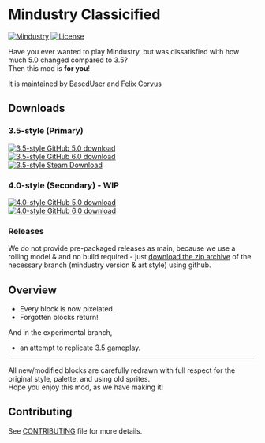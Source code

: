 # Mindustry Classicified
[![Mindustry](https://img.shields.io/badge/Mindustry-5.0%20%7C%206.0-ffd37f)](https://github.com/Anuken/Mindustry/releases)
[![License](https://img.shields.io/github/license/BasedUser/MindustryClassicified)](LICENSE.md)

Have you ever wanted to play Mindustry, but was dissatisfied with how much 5.0 changed compared to 3.5?  
Then this mod is **for you**!

It is maintained by [BasedUser](https://github.com/BasedUser) and [Felix Corvus](https://github.com/Remint32)

## Downloads
### 3.5-style (Primary)
[![3.5-style GitHub 5.0 download](https://img.shields.io/badge/Mindustry%20v5.0%20DOWNLOAD-branch%3Amaster-green?style=flat&logo=github)](https://github.com/BasedUser/MindustryClassicified/archive/master.zip)  
[![3.5-style GitHub 6.0 download](https://img.shields.io/badge/Mindustry%20v6.0%20DOWNLOAD-branch%3A6.0-green?style=flat&logo=github)](https://github.com/BasedUser/MindustryClassicified/archive/6.0.zip)  
[![3.5-style Steam Download](https://img.shields.io/steam/downloads/2165646242?label=Download%20from%20Steam&logo=steam)](https://steamcommunity.com/sharedfiles/filedetails/?id=2165646242)

### 4.0-style (Secondary) - WIP
[![4.0-style GitHub 5.0 download](https://img.shields.io/badge/Mindustry%20v5.0%20DOWNLOAD-branch%3A4.0--style%2F5.0-green?style=flat&logo=github)](https://github.com/BasedUser/MindustryClassicified/archive/4.0-style/5.0.zip)  
[![4.0-style GitHub 6.0 download](https://img.shields.io/badge/Mindustry%20v6.0%20DOWNLOAD-branch%3A4.0--style%2F6.0-green?style=flat&logo=github)](https://github.com/BasedUser/MindustryClassicified/archive/4.0-style/6.0.zip)

### Releases
We do not provide pre-packaged releases as main, because we use a rolling model & and no build required - just [download the zip archive](https://github.com/BasedUser/MindustryClassicified#downloads) of the necessary branch (mindustry version & art style) using github.

## Overview
  - Every block is now pixelated.
  - Forgotten blocks return!
  
And in the experimental branch,
  - an attempt to replicate 3.5 gameplay.

***
All new/modified blocks are carefully redrawn with full respect for the original style, palette, and using old sprites.  
Hope you enjoy this mod, as we have making it!

## Contributing
See [CONTRIBUTING](CONTRIBUTING.md) file for more details.
